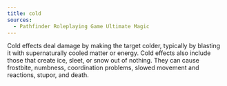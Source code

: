 ```yaml
---
title: cold
sources:
  - Pathfinder Roleplaying Game Ultimate Magic
---
```


Cold effects deal damage by making the target colder, typically by blasting it with supernaturally cooled matter or energy. Cold effects also include those that create ice, sleet, or snow out of nothing. They can cause frostbite, numbness, coordination problems, slowed movement and reactions, stupor, and death.
